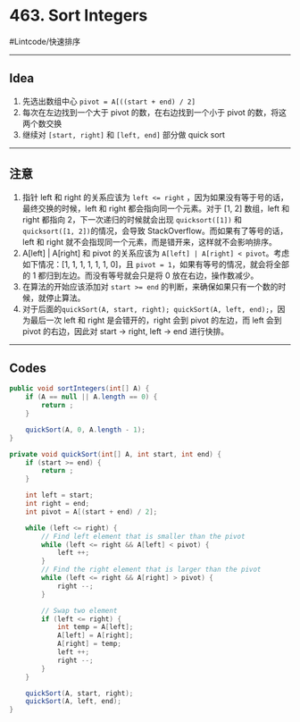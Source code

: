 # 463. Sort Integers
#Lintcode/快速排序
- - - -
## Idea
1. 先选出数组中心 `pivot = A[((start + end) / 2]`
2. 每次在左边找到一个大于 pivot 的数，在右边找到一个小于 pivot 的数，将这两个数交换
3. 继续对 `[start, right]` 和 `[left, end]` 部分做 quick sort
- - - -
## 注意
1. 指针 left 和 right 的关系应该为 `left <= right` ，因为如果没有等于号的话，最终交换的时候，left 和 right 都会指向同一个元素。对于 [1, 2] 数组，left 和 right 都指向 2，下一次递归的时候就会出现 `quicksort([1])`  和 `quicksort([1, 2])`的情况，会导致 StackOverflow。而如果有了等号的话，left 和 right 就不会指现同一个元素，而是错开来，这样就不会影响排序。
2. A[left] | A[right] 和 pivot 的关系应该为 `A[left] | A[right] < pivot`。考虑如下情况：[1, 1, 1, 1, 1, 1, 0]，且 `pivot = 1`，如果有等号的情况，就会将全部的 1 都归到左边。而没有等号就会只是将 0 放在右边，操作数减少。
3. 在算法的开始应该添加对 `start >= end` 的判断，来确保如果只有一个数的时候，就停止算法。
4. 对于后面的`quickSort(A, start, right); quickSort(A, left, end);`，因为最后一次 left 和 right 是会错开的，right 会到 pivot 的左边，而 left 会到 pivot 的右边，因此对 start -> right, left -> end 进行快排。
- - - -
## Codes	
```java
public void sortIntegers(int[] A) {
    if (A == null || A.length == 0) {
        return ;
    }

    quickSort(A, 0, A.length - 1);
}

private void quickSort(int[] A, int start, int end) {
    if (start >= end) {
        return ;
    }

    int left = start;
    int right = end;
    int pivot = A[(start + end) / 2];

    while (left <= right) {
        // Find left element that is smaller than the pivot
        while (left <= right && A[left] < pivot) {
            left ++;
        }
        // Find the right element that is larger than the pivot
        while (left <= right && A[right] > pivot) {
            right --;
        }

        // Swap two element
        if (left <= right) {
            int temp = A[left];
            A[left] = A[right];
            A[right] = temp;
            left ++;
            right --;
        }
    }

    quickSort(A, start, right);
    quickSort(A, left, end);
}
```